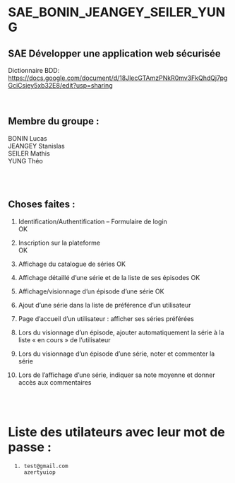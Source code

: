 # SAE_BONIN_JEANGEY_SEILER_YUNG

## SAE Développer une application web sécurisée

Dictionnaire BDD:
https://docs.google.com/document/d/18JlecGTAmzPNkR0mv3FkQhdQj7pgGciCsjey5xb32E8/edit?usp=sharing

<br>

## Membre du groupe :

BONIN Lucas  
JEANGEY Stanislas  
SEILER Mathis  
YUNG Théo

<br>
<br>

## Choses faites :

1. Identification/Authentification – Formulaire de login  
   OK

2. Inscription sur la plateforme  
   OK

3. Affichage du catalogue de séries
   OK

4. Affichage détaillé d’une série et de la liste de ses épisodes
   OK

5. Affichage/visionnage d’un épisode d’une série
   OK

6. Ajout d’une série dans la liste de préférence d’un utilisateur

7. Page d’accueil d’un utilisateur : afficher ses séries préférées

8. Lors du visionnage d’un épisode, ajouter automatiquement la série à la liste « en cours » de l’utilisateur

9. Lors du visionnage d’un épisode d’une série, noter et commenter la série

10. Lors de l’affichage d’une série, indiquer sa note moyenne et donner accès aux
    commentaires

<br>
<br>

# Liste des utilateurs avec leur mot de passe :

      1. test@gmail.com
         azertyuiop
